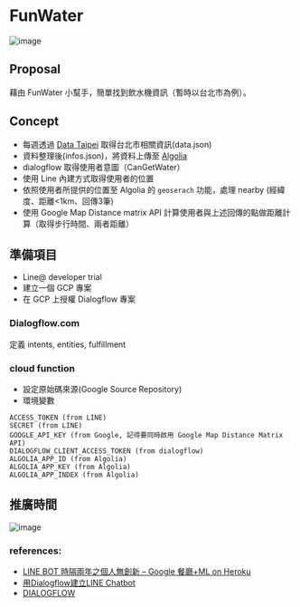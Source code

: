 # FunWater

![image](https://drive.google.com/uc?export=view&id=11ugfHT5l8z6ToCZm4bMDNAoDKmeJveIY)

## Proposal
藉由 FunWater 小幫手，簡單找到飲水機資訊（暫時以台北市為例）。

## Concept
- 每週透過 [Data Taipei](https://data.taipei/#/) 取得台北市相關資訊(data.json)
- 資料整理後(infos.json)，將資料上傳至 [Algolia](https://www.algolia.com/)
- dialogflow 取得使用者意圖（CanGetWater）
- 使用 Line 內建方式取得使用者的位置
- 依照使用者所提供的位置至 Algolia 的 `geoserach` 功能，處理 nearby (經緯度、距離<1km、回傳3筆)
- 使用 Google Map Distance matrix API 計算使用者與上述回傳的點做距離計算（取得步行時間、兩者距離）

## 準備項目
- Line@ developer trial
- 建立一個 GCP 專案
- 在 GCP 上授權 Dialogflow 專案

### Dialogflow.com

定義 intents, entities, fulfillment

### cloud function

- 設定原始碼來源(Google Source Repository)
- 環境變數

```
ACCESS_TOKEN (from LINE)
SECRET (from LINE)
GOOGLE_API_KEY (from Google, 記得要同時啟用 Google Map Distance Matrix API)
DIALOGFLOW_CLIENT_ACCESS_TOKEN (from dialogflow)
ALGOLIA_APP_ID (from Algolia)
ALGOLIA_APP_KEY (from Algolia)
ALGOLIA_APP_INDEX (from Algolia)
```

## 推廣時間

![image](https://drive.google.com/uc?export=view&id=1kVuA_TMXlv3hJb8wQpJ412vDlxLHvTZY)


### references:
- [LINE BOT 時隔兩年之個人無創新 – Google 餐廳+ML on Heroku](https://site-optimize-note.tk/line-bot-%E6%99%82%E9%9A%94%E5%85%A9%E5%B9%B4%E4%B9%8B%E5%80%8B%E4%BA%BA%E7%84%A1%E5%89%B5%E6%96%B0-google-%E9%A4%90%E5%BB%B3ml-on-heroku/)
- [用Dialogflow建立LINE Chatbot](https://medium.com/@wolkesau/%E5%A6%82%E4%BD%95%E4%BD%BF%E7%94%A8dialogflow%E5%BB%BA%E7%AB%8Bchatbot-1-%E4%BB%8B%E7%B4%B9-62736bcdad95)
- [DIALOGFLOW](https://cloud.google.com/dialogflow/?hl=zh-TW)
